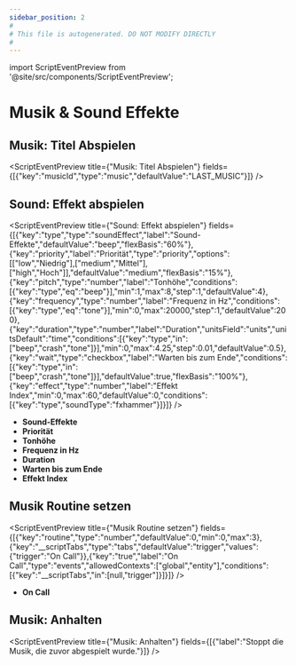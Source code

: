 ```yaml
---
sidebar_position: 2
#
# This file is autogenerated. DO NOT MODIFY DIRECTLY
#
---
```


import ScriptEventPreview from '@site/src/components/ScriptEventPreview';

# Musik & Sound Effekte

## Musik: Titel Abspielen
<ScriptEventPreview title={"Musik: Titel Abspielen"} fields={[{"key":"musicId","type":"music","defaultValue":"LAST_MUSIC"}]} />


## Sound: Effekt abspielen
<ScriptEventPreview title={"Sound: Effekt abspielen"} fields={[{"key":"type","type":"soundEffect","label":"Sound-Effekte","defaultValue":"beep","flexBasis":"60%"},{"key":"priority","label":"Priorität","type":"priority","options":[["low","Niedrig"],["medium","Mittel"],["high","Hoch"]],"defaultValue":"medium","flexBasis":"15%"},{"key":"pitch","type":"number","label":"Tonhöhe","conditions":[{"key":"type","eq":"beep"}],"min":1,"max":8,"step":1,"defaultValue":4},{"key":"frequency","type":"number","label":"Frequenz in Hz","conditions":[{"key":"type","eq":"tone"}],"min":0,"max":20000,"step":1,"defaultValue":200},{"key":"duration","type":"number","label":"Duration","unitsField":"units","unitsDefault":"time","conditions":[{"key":"type","in":["beep","crash","tone"]}],"min":0,"max":4.25,"step":0.01,"defaultValue":0.5},{"key":"wait","type":"checkbox","label":"Warten bis zum Ende","conditions":[{"key":"type","in":["beep","crash","tone"]}],"defaultValue":true,"flexBasis":"100%"},{"key":"effect","type":"number","label":"Effekt Index","min":0,"max":60,"defaultValue":0,"conditions":[{"key":"type","soundType":"fxhammer"}]}]} />

- **Sound-Effekte**  
- **Priorität**  
- **Tonhöhe**  
- **Frequenz in Hz**  
- **Duration**  
- **Warten bis zum Ende**  
- **Effekt Index**  

## Musik Routine setzen
<ScriptEventPreview title={"Musik Routine setzen"} fields={[{"key":"routine","type":"number","defaultValue":0,"min":0,"max":3},{"key":"__scriptTabs","type":"tabs","defaultValue":"trigger","values":{"trigger":"On Call"}},{"key":"true","label":"On Call","type":"events","allowedContexts":["global","entity"],"conditions":[{"key":"__scriptTabs","in":[null,"trigger"]}]}]} />

- **On Call**  

## Musik: Anhalten
<ScriptEventPreview title={"Musik: Anhalten"} fields={[{"label":"Stoppt die Musik, die zuvor abgespielt wurde."}]} />


